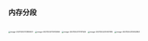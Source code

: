 #### 内存分段

<img src="/Users/xinwa/Library/Application Support/typora-user-images/image-20211202172855507.png" alt="image-20211202172855507" style="zoom:25%;" />

<img src="/Users/xinwa/Library/Application Support/typora-user-images/image-20211202172912656.png" alt="image-20211202172912656" style="zoom:25%;" />

<img src="/Users/xinwa/Library/Application Support/typora-user-images/image-20211202173117425.png" alt="image-20211202173117425" style="zoom:25%;" />

<img src="/Users/xinwa/Library/Application Support/typora-user-images/image-20211202210937616.png" alt="image-20211202210937616" style="zoom:25%;" />

<img src="/Users/xinwa/Library/Application Support/typora-user-images/image-20211202213632853.png" alt="image-20211202213632853" style="zoom:25%;" />

